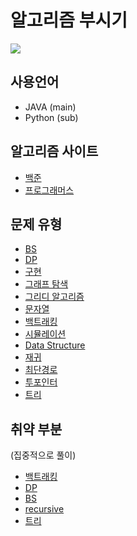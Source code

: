 # 알고리즘 부시기
<img src="http://mazassumnida.wtf/api/v2/generate_badge?boj=yjs3819">


## 사용언어
- JAVA (main)
- Python (sub)

## 알고리즘 사이트
- [백준](https://github.com/YeomJaeSeon/algorithm/tree/master/algo-java/src/baekjoon)
- [프로그래머스](https://github.com/YeomJaeSeon/algorithm/tree/master/algo-java/src/programmers)



## 문제 유형

- [BS](https://github.com/YeomJaeSeon/algorithm/tree/master/algo-java/src/baekjoon/BS)
- [DP](https://github.com/YeomJaeSeon/algorithm/tree/master/algo-java/src/baekjoon/DP)
- [구현](https://github.com/YeomJaeSeon/algorithm/tree/master/algo-java/src/baekjoon/%EA%B5%AC%ED%98%84)
- [그래프 탐색](https://github.com/YeomJaeSeon/algorithm/tree/master/algo-java/src/baekjoon/%EA%B7%B8%EB%9E%98%ED%94%84%ED%83%90%EC%83%89)
- [그리디 알고리즘](https://github.com/YeomJaeSeon/algorithm/tree/master/algo-java/src/baekjoon/%EA%B7%B8%EB%A6%AC%EB%94%94)
- [문자열](https://github.com/YeomJaeSeon/algorithm/tree/master/algo-java/src/baekjoon/%EB%AC%B8%EC%9E%90%EC%97%B4)
- [백트래킹](https://github.com/YeomJaeSeon/algorithm/tree/master/algo-java/src/baekjoon/%EB%B0%B1%ED%8A%B8%EB%9E%98%ED%82%B9)
- [시뮬레이션](https://github.com/YeomJaeSeon/algorithm/tree/master/algo-java/src/baekjoon/%EC%8B%9C%EB%AE%AC%EB%A0%88%EC%9D%B4%EC%85%98)
- [Data Structure](https://github.com/YeomJaeSeon/algorithm/tree/master/algo-java/src/baekjoon/%EC%9E%90%EB%A3%8C%EA%B5%AC%EC%A1%B0)
- [재귀](https://github.com/YeomJaeSeon/algorithm/tree/master/algo-java/src/baekjoon/%EC%9E%AC%EA%B7%80)
- [최단경로](https://github.com/YeomJaeSeon/algorithm/tree/master/algo-java/src/baekjoon/%EC%B5%9C%EB%8B%A8%EA%B2%BD%EB%A1%9C)
- [투포인터](https://github.com/YeomJaeSeon/algorithm/tree/master/algo-java/src/baekjoon/%ED%88%AC%ED%8F%AC%EC%9D%B8%ED%84%B0)
- [트리](https://github.com/YeomJaeSeon/algorithm/tree/master/algo-java/src/baekjoon/%ED%8A%B8%EB%A6%AC%EA%B5%AC%EC%A1%B0)

## 취약 부분
(집중적으로 풀이)

- [백트래킹](https://github.com/YeomJaeSeon/algorithm/tree/master/algo-java/src/training/backtracking)
- [DP](https://github.com/YeomJaeSeon/algorithm/tree/master/algo-java/src/training/dp)
- [BS]()
- [recursive]()
- [트리]()
